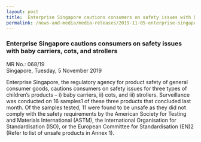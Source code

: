 ```yaml
---
layout: post
title:  Enterprise Singapore cautions consumers on safety issues with baby carriers, cots, and strollers
permalink: /news-and-media/media-releases/2019-11-05-enterprise-singapore-cautions-consumers-on-safety-issues-with-baby-carriers-cots-and-strollers
---
```

### Enterprise Singapore cautions consumers on safety issues with baby carriers, cots, and strollers

MR No.: 068/19<br>
Singapore, Tuesday, 5 November 2019

Enterprise Singapore, the regulatory agency for product safety of general consumer goods, cautions consumers on safety issues for three types of children’s products – i) baby carriers, ii) cots, and iii) strollers. Surveillance was conducted on 16 samples1 of these three products that concluded last month. Of the samples tested, 11 were found to be unsafe as they did not comply with the safety requirements by the American Society for Testing and Materials International (ASTM), the International Organisation for Standardisation (ISO), or the European Committee for Standardisation (EN)2 (Refer to list of unsafe products in Annex 1).
